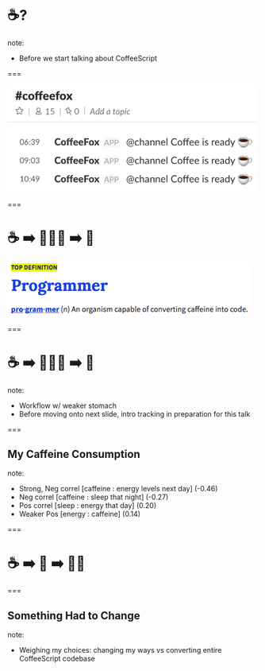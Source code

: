 # ☕️?

note:
- Before we start talking about CoffeeScript

===

![Slack CoffeeFox](resources/img/slides/coffeefox.png)

===

# ☕️ ➡️ 👩🏽‍💻 ➡️ 📄

![Urban Dictionary Definition of a Programmer](resources/img/slides/urban-dictionary-programmer.png)

===

# ☕️ ➡️ 👨🏻‍💻 ➡️ 💩

note:
- Workflow w/ weaker stomach
- Before moving onto next slide, intro tracking in preparation for this talk

===

## My Caffeine Consumption

<div id="chart-caffeine-consumption"></div>

note:
- Strong, Neg correl \[caffeine : energy levels next day\] (-0.46)
- Neg correl \[caffeine : sleep that night\] (-0.27)
- Pos correl \[sleep : energy that day\] (0.20)
- Weaker Pos \[energy : caffeine\] (0.14)

===

# ☕️ ➡️ 🤖 ➡️ 💩📄

===

## Something Had to Change

note:
- Weighing my choices: changing my ways vs converting entire CoffeeScript codebase
